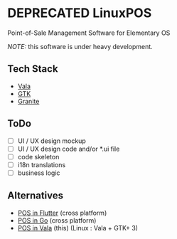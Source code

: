 # DEPRECATED LinuxPOS
Point-of-Sale Management Software for Elementary OS

_NOTE:_ this software is under heavy development.

## Tech Stack
- [Vala](https://valadoc.org/)
- [GTK](https://valadoc.org/gtk+-3.0/Gtk.html)
- [Granite](https://github.com/elementary/granite)

## ToDo

- [ ] UI / UX design mockup
- [ ] UI / UX design code and/or \*.ui file
- [ ] code skeleton
- [ ] i18n translations
- [ ] business logic

## Alternatives

- [POS in Flutter](https://github.com/abanoubhannaazer/posflutter) (cross platform)
- [POS in Go](https://github.com/abanoubhannaazer/pos) (cross platform)
- [POS in Vala](https://github.com/abanoubhannaazer/LinuxPOS) (this) (Linux : Vala + GTK+ 3)
